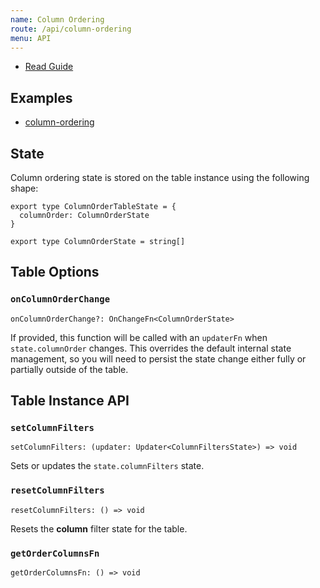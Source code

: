 ```yaml
---
name: Column Ordering
route: /api/column-ordering
menu: API
---
```


- [Read Guide](../guides/column-ordering)

## Examples

- [column-ordering](../examples/column-ordering)

## State

Column ordering state is stored on the table instance using the following shape:

```tsx
export type ColumnOrderTableState = {
  columnOrder: ColumnOrderState
}

export type ColumnOrderState = string[]
```

## Table Options

### `onColumnOrderChange`

```tsx
onColumnOrderChange?: OnChangeFn<ColumnOrderState>
```

If provided, this function will be called with an `updaterFn` when `state.columnOrder` changes. This overrides the default internal state management, so you will need to persist the state change either fully or partially outside of the table.

## Table Instance API

### `setColumnFilters`

```tsx
setColumnFilters: (updater: Updater<ColumnFiltersState>) => void
```

Sets or updates the `state.columnFilters` state.

### `resetColumnFilters`

```tsx
resetColumnFilters: () => void
```

Resets the **column** filter state for the table.

### `getOrderColumnsFn`

```tsx
getOrderColumnsFn: () => void
```
